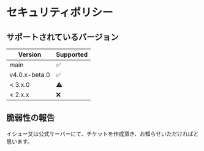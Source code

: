 # セキュリティポリシー

## サポートされているバージョン

| Version       | Supported          |
| ------------- | ------------------ |
| main          | :white_check_mark: |
| v4.0.x-beta.0 | :white_check_mark: |
| < 3.x.0       | :warning:          |
| < 2.x.x       | :x:                |

## 脆弱性の報告

イシュー又は公式サーバーにて、チケットを作成頂き、お知らせいただければと思います。
